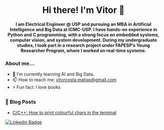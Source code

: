 <h1 align="center"> Hi there! I'm Vitor 👋</h1>


<h4 align="center"> 
I am Electrical Engineer @ USP and pursuing an MBA in Artificial Intelligence and Big Data at ICMC-USP. I have hands-on experience in Python and C programming, with a strong focus on embedded systems, computer vision, and system development. During my undergraduate studies, I took part in a research project under FAPESP’s Young Researcher Program, where I worked on real-time systems.

</h4> 

<!--
**VitorCMatias/VitorCMatias** is a ✨ _special_ ✨ repository because its `README.md` (this file) appears on your GitHub profile.

Here are some ideas to get you started:
-->

### About me...
- 🌱 I’m currently learning AI and Big Data.
- 📫 How to reach me: vitorcosta.matias@gmail.com
- ⚡ Fun fact: I love books

<!--<p align="center">
<img src="https://github-readme-stats.vercel.app/api?username=VitorCMatias&count_private=true&hide=stars,prs" alt="Vitor"/><br>
 </p> -->  



### 📃 Blog Posts
<!-- BLOG-POST-LIST:START -->
- [C/C++: How to print colourful chars in the terminal](https://medium.com/@vitorcosta.matias/print-coloured-texts-in-console-a0db6f589138?source=rss-719fdaefc8a1------2)
<!-- BLOG-POST-LIST:END -->


<!--
### 👨‍💻 Most used Languages!
<p align="center">
<img src="https://github-readme-stats.vercel.app/api/top-langs/?username=VitorCMatias&layout=compact&hide_title=true&count_private=true&hide=jupyter%20notebook,pascal,html,css"/>  
 </p> -->
 
 <!--### Social-->
 [![Linkedin Badge](https://img.shields.io/badge/LinkedIn-0077B5?style=for-the-badge&logo=linkedin&logoColor=white&link=https://www.linkedin.com/in/vitorc-matias/)](https://www.linkedin.com/in/vitorc-matias/)
<!--[![Facebook Badge](https://img.shields.io/badge/Facebook-1877F2?style=for-the-badge&logo=facebook&logoColor=white&link=https://www.facebook.com/vitorcosta.matias)](https://www.facebook.com/vitorcosta.matias)
[![Instagram Badge](https://img.shields.io/badge/Instagram-E4405F?style=for-the-badge&logo=instagram&logoColor=white&link=https:)](https://www.instagram.com/vitorcmatias/)
![GitHub Followers](https://img.shields.io/github/followers/VitorCMatias?label=Follow&style=for-the-badge)
![VitorCMatias](https://komarev.com/ghpvc/?username=VitorCMatias) -->
 <!-- <p align="center"> <img src="https://komarev.com/ghpvc/?username=VitorCMatias" alt="VitorCMatias"/> </p> -->
